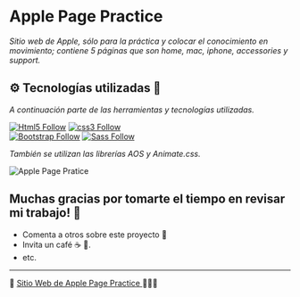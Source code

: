 # Apple Page Practice

_Sitio web de Apple, sólo para la práctica y colocar el conocimiento en movimiento; contiene 5 páginas que son home, mac, iphone, accessories y support._

## ⚙️ Tecnologías utilizadas 🚀

_A continuación parte de las herramientas y tecnologías utilizadas._

[![Html5 Follow](https://img.shields.io/badge/HTML5-E34F26?style=for-the-badge&logo=html5&logoColor=white&labelColor=101010)](#)
[![css3 Follow](https://img.shields.io/badge/CSS3-1572B6?style=for-the-badge&logo=css3&logoColor=white&labelColor=101010)](#)
</br>
[![Bootstrap Follow](https://img.shields.io/badge/Bootstrap-563D7C?style=for-the-badge&logo=bootstrap&logoColor=white&labelColor=101010)](#)
[![Sass Follow](https://img.shields.io/badge/Sass-bf4080?style=for-the-badge&logo=sass&logoColor=white&labelColor=101010)](#)

_También se utilizan las librerías AOS y Animate.css._


![Apple Page Pratice](https://github.com/niadevel/HTML-CSS_CoderHouse/blob/main/assets/MacBook%20Pro%20%26%20iPhone%2013%20Mockup%20html%20css.png)


## Muchas gracias por tomarte el tiempo en revisar mi trabajo! 💫

* Comenta a otros sobre este proyecto 📢
* Invita un café ☕ 💯. 
* etc.


---
📌 [Sitio Web de Apple Page Practice ](https://niadevel.github.io/HTML-CSS_CoderHouse/) 📱👍🏼

